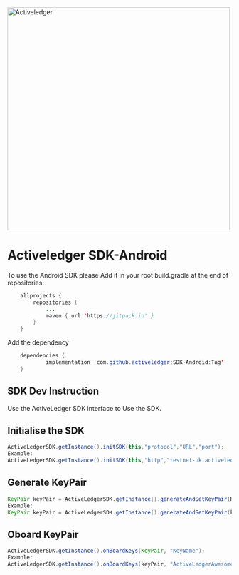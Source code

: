 <img src="https://www.activeledger.io/wp-content/uploads/2018/09/Asset-23.png" alt="Activeledger" width="500"/>


# Activeledger SDK-Android

To use the Android SDK please Add it in your root build.gradle at the end of repositories:

```Java
	allprojects {
		repositories {
			...
			maven { url 'https://jitpack.io' }
		}
	}
```

Add the dependency

```Java
	dependencies {
	        implementation 'com.github.activeledger:SDK-Android:Tag'
	}
```

## SDK Dev Instruction

Use the ActiveLedger SDK interface to Use the SDK.

## Initialise the SDK

```Java
ActiveLedgerSDK.getInstance().initSDK(this,"protocol","URL","port");
Example:
ActiveLedgerSDK.getInstance().initSDK(this,"http","testnet-uk.activeledger.io","5260");
```

## Generate KeyPair

```Java
KeyPair keyPair = ActiveLedgerSDK.getInstance().generateAndSetKeyPair(KeyType,SaveKeysToFile);
Example:
KeyPair keyPair = ActiveLedgerSDK.getInstance().generateAndSetKeyPair(keyType,true);
```

## Oboard KeyPair

```Java
ActiveLedgerSDK.getInstance().onBoardKeys(KeyPair, "KeyName");
Example:
ActiveLedgerSDK.getInstance().onBoardKeys(keyPair, "ActiveLedgerAwesomeKey");
```
